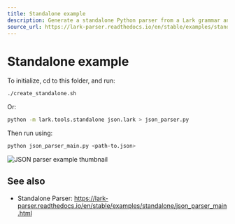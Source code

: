```yaml
---
title: Standalone example
description: Generate a standalone Python parser from a Lark grammar and run the JSON example.
source_url: https://lark-parser.readthedocs.io/en/stable/examples/standalone/
---
```


# Standalone example

To initialize, cd to this folder, and run:

```bash
./create_standalone.sh
```

Or:

```bash
python -m lark.tools.standalone json.lark > json_parser.py
```

Then run using:

```bash
python json_parser_main.py <path-to.json>
```

![JSON parser example thumbnail](https://lark-parser.readthedocs.io/en/stable/_images/sphx_glr_json_parser_main_thumb.png)

## See also

- Standalone Parser: https://lark-parser.readthedocs.io/en/stable/examples/standalone/json_parser_main.html
